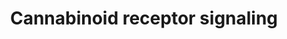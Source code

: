 ---
annotations:
- type: Pathway Ontology
  value: cannabinoid signaling pathway
- type: Cell Type Ontology
  value: leukocyte
- type: Pathway Ontology
  value: xenobiotic metabolic pathway
- type: Cell Type Ontology
  value: neuron
authors:
- Fehrhart
- Mkutmon
- DeSl
- IreneHemel
- MaintBot
- Finterly
description: 'Endogenous cannabinoid receptors belong to the endocannabinoid system
  and are located in the mammalian brain and throughout the central and peripheral
  nervous systems, consisting of neuromodulatory lipids and their receptors. The endocannabinoid
  system is involved in a variety of physiological processes including appetite, pain-sensation,
  mood, and memory, and in mediating the psychoactive effects of cannabis. Two primary
  endocannabinoid receptors have been identified: CNR1 and CNR2. CNR1 is found predominantly
  in the brain and nervous system, as well as in peripheral organs and tissues, and
  are the main molecular target of the endocannabinoid ligand (binding molecule),
  Anandamide, as well as its mimetic phytocannabinoid, THC (tetrahydrocannabinol).
  One other main endocannabinoid is 2-Arachidonoylglycerol (2-AG) which is active
  at both cannabinoid receptors, along with its own mimetic phytocannabinoid, CBD
  (cannabidiol). 2-AG and CBD are involved in the regulation of appetite, immune system
  functions and pain management. Source: https://en.wikipedia.org/wiki/Endocannabinoid_system   Not
  all MAPK subtypes are relevant for this pathway. The relevant types have been separately
  added on the right side of the pathway.  Source: Howlett A.C. Cannabinoid Receptor
  Signaling. In: Pertwee R.G. (eds) Cannabinoids. Handbook of Experimental Pharmacology,
  vol 168. Springer, Berlin, Heidelberg, 2005'
last-edited: 2021-05-27
organisms:
- Homo sapiens
redirect_from:
- /index.php/Pathway:WP3869
- /instance/WP3869
schema-jsonld:
- '@context': https://schema.org/
  '@id': https://wikipathways.github.io/pathways/WP3869.html
  '@type': Dataset
  creator:
    '@type': Organization
    name: WikiPathways
  description: 'Endogenous cannabinoid receptors belong to the endocannabinoid system
    and are located in the mammalian brain and throughout the central and peripheral
    nervous systems, consisting of neuromodulatory lipids and their receptors. The
    endocannabinoid system is involved in a variety of physiological processes including
    appetite, pain-sensation, mood, and memory, and in mediating the psychoactive
    effects of cannabis. Two primary endocannabinoid receptors have been identified:
    CNR1 and CNR2. CNR1 is found predominantly in the brain and nervous system, as
    well as in peripheral organs and tissues, and are the main molecular target of
    the endocannabinoid ligand (binding molecule), Anandamide, as well as its mimetic
    phytocannabinoid, THC (tetrahydrocannabinol). One other main endocannabinoid is
    2-Arachidonoylglycerol (2-AG) which is active at both cannabinoid receptors, along
    with its own mimetic phytocannabinoid, CBD (cannabidiol). 2-AG and CBD are involved
    in the regulation of appetite, immune system functions and pain management. Source:
    https://en.wikipedia.org/wiki/Endocannabinoid_system   Not all MAPK subtypes are
    relevant for this pathway. The relevant types have been separately added on the
    right side of the pathway.  Source: Howlett A.C. Cannabinoid Receptor Signaling.
    In: Pertwee R.G. (eds) Cannabinoids. Handbook of Experimental Pharmacology, vol
    168. Springer, Berlin, Heidelberg, 2005'
  keywords:
  - PRKACB
  - MAPK9
  - ADCY7
  - NAPE
  - 1''-hydroxycannabidiol
  - ADCY1
  - Anti-inflammatory pathways
  - '6b-hydroxycannabidiol '
  - PRKACG
  - CYP2C9
  - CNR2
  - MAPK12
  - MAPK1
  - AHR
  - THC
  - '6a-hydroxycannabidiol  '
  - Arachidonic acid
  - 2-arachidonoylglycerol
  - MAPK8
  - COOH-THC
  - 'GABA '
  - CYP2C19
  - FAAH
  - PRKACA
  - '4''''-hydroxycannabidiol '
  - Phosphatidylethanolamine
  - CBD
  - AEA
  - '7-hydroxycannabidiol  '
  - MAPK3
  - MAPK14
  - DAGLA
  - MAPK10
  - ATP
  - 'MAPK '
  - protein tyrosine kinases
  - Glutamate
  - ADORA2A
  - '5''''-hydroxycannabidiol '
  - PRKAR1A
  - CNR1
  - MAPK11
  - '3''''-hydroxycannabidiol '
  - '2''''-hydroxycannabidiol '
  - PRKAR1B
  - CYP3A4
  - DAGLB
  - NAPEPLD
  - 11-OH-THC
  - 'cAMP '
  - Calcium
  - MAPK13
  - PRKAR2A
  - CYP1A1
  - PRKAR2B
  license: CC0
  name: Cannabinoid receptor signaling
seo: CreativeWork
title: Cannabinoid receptor signaling
wpid: WP3869
---